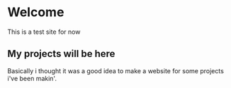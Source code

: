 # Welcome

This is a test site for now

## My projects will be here

Basically i thought it was a good idea to make a website for some projects i've been makin'.

